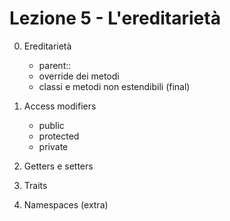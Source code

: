 # Lezione 5 - L'ereditarietà

0. Ereditarietà
    - parent:: 
    - override dei metodi
    - classi e metodi non estendibili (final)

1. Access modifiers
    - public
    - protected
    - private

2. Getters e setters

3. Traits

4. Namespaces (extra)